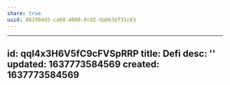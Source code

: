 ```yaml
---
share: true
uuid: 881994d3-ca60-4008-8cd2-da0b3df33c63
---
```

---
id: qqI4x3H6V5fC9cFVSpRRP
title: Defi
desc: ''
updated: 1637773584569
created: 1637773584569
---

